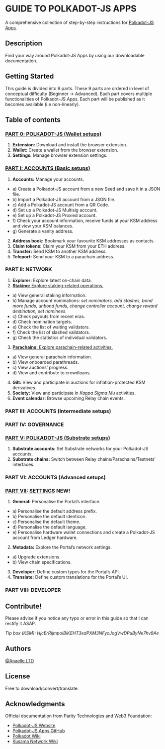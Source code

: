 # GUIDE TO POLKADOT-JS APPS

A comprehensive collection of step-by-step instructions for [Polkadot-JS Apps](https://polkadot.js.org/apps/#/accounts).


## Description

Find your way around Polkadot-JS Apps by using our downloadable documentation.


## Getting Started
This guide is divided into 9 parts.
These 9 parts are ordered in level of conceptual difficulty (Beginner -> Advanced).
Each part covers multiple functionalities of Polkadot-JS Apps.
Each part will be published as it becomes available (i.e non-linearly).


## Table of contents

### [PART 0: POLKADOT-JS (Wallet setups)](https://github.com/anaelleltd/polkadotjs-apps-guide/blob/main/0.PolkadotJS%20(Wallet).pdf)
1.	**Extension:** Download and install the browser extension.
2.	**Wallet:** Create a wallet from the browser extension.
3.	**Settings:** Manage browser extension settings.

### [PART I: ACCOUNTS (Basic setups)](https://github.com/anaelleltd/polkadotjs-apps-guide/blob/main/1.Accounts%20(Basic).pdf) 
1.	**Accounts:** Manage your accounts.
- a) Create a Polkadot-JS account from a new Seed and save it in a JSON file.
- b) Import a Polkadot-JS account from a JSON file.
- c) Add a Polkadot-JS account from a QR Code.
- d) Set up a Polkadot-JS Multisig account.
- e) Set up a Polkadot-JS Proxied account.
- f) Check your account information, receive funds at your KSM address and view your KSM balances.
- g) Generate a vanity address.
2.	**Address book:** Bookmark your favourite KSM addresses as contacts.
3.	**Claim tokens:** Claim your KSM from your ETH address.
4.	**Transfer:** Send KSM to another KSM address.
5.	**Teleport:** Send your KSM to a parachain address.

### PART II: NETWORK
1.	**Explorer:** Explore latest on-chain data.
2.	[**Staking:** Explore staking-related operations.](https://github.com/anaelleltd/polkadotjs-apps-guide/blob/main/2.2.Network.pdf)
- a) View general staking information.
- b) Manage account nominations: *set nominators, add stashes, bond more funds, unbond funds, change controller account, change reward destination, set nominees.*
- c) Check payouts from recent eras.
- d) Check nomination targets.
- e) Check the list of waiting validators.
- f) Check the list of slashed validators.
- g) Check the statistics of individual validators.
3.	[**Parachains:** Explore parachain-related activities.](https://github.com/anaelleltd/polkadotjs-apps-guide/blob/main/2.3.Network.pdf)
- a) View general parachain information.
- b) View onboarded parathreads.
- c) View auctions’ progress.
- d) View and contribute to crowdloans.
4.	**Gilt:** View and participate in auctions for inflation-protected KSM derivatives. 
5.	**Society:** View and participate in *Kappa Sigma Mu* activities.
6.	**Event calendar:** Browse upcoming Relay chain events.

### PART III: ACCOUNTS (Intermediate setups)

### PART IV: GOVERNANCE

### [PART V: POLKADOT-JS (Substrate setups)](https://github.com/anaelleltd/polkadotjs-apps-guide/blob/main/5.PolkadotJS%20(Substrate).pdf)
1.	**Substrate accounts:** Set Substrate networks for your Polkadot-JS accounts. 
2.	**Substrate chains:** Switch between Relay chains/Parachains/Testnets’ interfaces.

### PART VI: ACCOUNTS (Advanced setups)

### [PART VII: SETTINGS](https://github.com/anaelleltd/polkadotjs-apps-guide/blob/main/7.Settings.pdf) NEW!
1.	**General:** Personalise the Portal’s interface.
- a) Personalise the default address prefix.
- b) Personalise the default identicon.
- c) Personalise the default theme.
- d) Personalise the default language.
- e) Personalise hardware wallet connections and create a Polkadot-JS account from Ledger hardware.
2.	**Metadata:** Explore the Portal’s network settings. 
- a) Upgrade extensions.
- b) View chain specifications.
3.	**Developer:** Define custom types for the Portal’s API.
4.	**Translate:** Define custom translations for the Portal’s UI.

### PART VIII: DEVELOPER


## Contribute!

Please advise if you notice any typo or error in this guide so that I can rectify it ASAP.

*Tip box (KSM): HjcErRijmpoiBiKEHT3edPXM3NFycJogVwDPuByNe7hv9Ae*


## Authors

[@Anaelle LTD](https://t.me/AnaelleLTD)


## License

Free to download/convert/translate.


## Acknowledgments

Official documentation from Parity Technologies and Web3 Foundation:
* [Polkadot-JS Website](https://polkadot.js.org/docs/ )
* [Polkadot-JS Apps GitHub](https://github.com/polkadot-js/apps)
* [Polkadot Wiki](https://wiki.polkadot.network/)
* [Kusama Network Wiki](https://guide.kusama.network/docs/contributing/)
